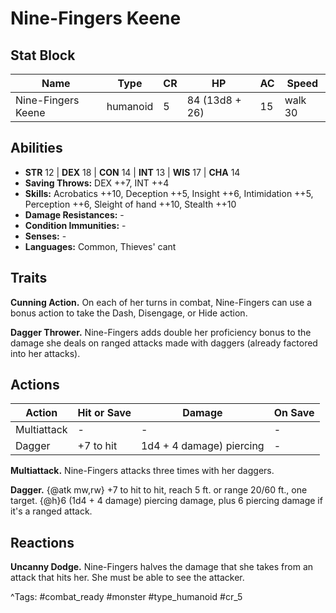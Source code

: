 # Nine-Fingers Keene

## Stat Block

| Name | Type | CR | HP | AC | Speed |
|------|------|----|----|----|-------|
| Nine-Fingers Keene | humanoid | 5 | 84 (13d8 + 26) | 15 | walk 30 |

## Abilities

- **STR** 12 | **DEX** 18 | **CON** 14 | **INT** 13 | **WIS** 17 | **CHA** 14
- **Saving Throws:** DEX ++7, INT ++4  
- **Skills:** Acrobatics ++10, Deception ++5, Insight ++6, Intimidation ++5, Perception ++6, Sleight of hand ++10, Stealth ++10  
- **Damage Resistances:** -  
- **Condition Immunities:** -  
- **Senses:** -  
- **Languages:** Common, Thieves' cant

## Traits

**Cunning Action.** On each of her turns in combat, Nine-Fingers can use a bonus action to take the Dash, Disengage, or Hide action.

**Dagger Thrower.** Nine-Fingers adds double her proficiency bonus to the damage she deals on ranged attacks made with daggers (already factored into her attacks).


## Actions

| Action | Hit or Save | Damage | On Save |
|--------|--------------|--------|----------|
| Multiattack | - | - | - |
| Dagger | +7 to hit | 1d4 + 4 damage) piercing | - |

**Multiattack.** Nine-Fingers attacks three times with her daggers.

**Dagger.** {@atk mw,rw} +7 to hit to hit, reach 5 ft. or range 20/60 ft., one target. {@h}6 (1d4 + 4 damage) piercing damage, plus 6 piercing damage if it's a ranged attack.

## Reactions

**Uncanny Dodge.** Nine-Fingers halves the damage that she takes from an attack that hits her. She must be able to see the attacker.



^Tags: #combat_ready #monster #type_humanoid #cr_5